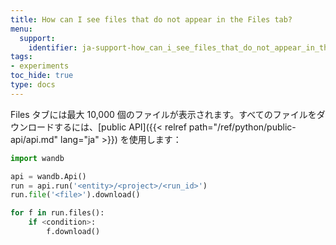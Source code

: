 ```yaml
---
title: How can I see files that do not appear in the Files tab?
menu:
  support:
    identifier: ja-support-how_can_i_see_files_that_do_not_appear_in_the_files_tab
tags:
- experiments
toc_hide: true
type: docs
---
```


Files タブには最大 10,000 個のファイルが表示されます。すべてのファイルをダウンロードするには、[public API]({{< relref path="/ref/python/public-api/api.md" lang="ja" >}}) を使用します：

```python
import wandb

api = wandb.Api()
run = api.run('<entity>/<project>/<run_id>')
run.file('<file>').download()

for f in run.files():
    if <condition>:
        f.download()
```